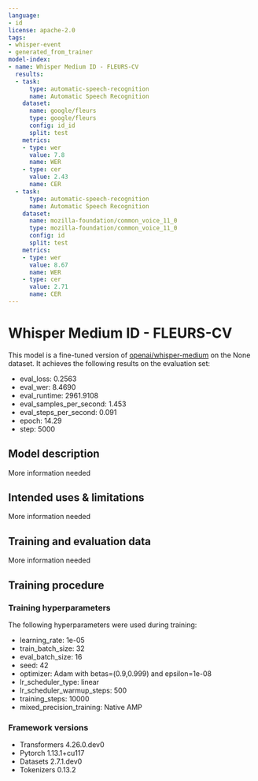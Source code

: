 ```yaml
---
language:
- id
license: apache-2.0
tags:
- whisper-event
- generated_from_trainer
model-index:
- name: Whisper Medium ID - FLEURS-CV
  results:
  - task:
      type: automatic-speech-recognition
      name: Automatic Speech Recognition
    dataset:
      name: google/fleurs
      type: google/fleurs
      config: id_id
      split: test
    metrics:
    - type: wer
      value: 7.8
      name: WER
    - type: cer
      value: 2.43
      name: CER
  - task:
      type: automatic-speech-recognition
      name: Automatic Speech Recognition
    dataset:
      name: mozilla-foundation/common_voice_11_0
      type: mozilla-foundation/common_voice_11_0
      config: id
      split: test
    metrics:
    - type: wer
      value: 8.67
      name: WER
    - type: cer
      value: 2.71
      name: CER
---
```


<!-- This model card has been generated automatically according to the information the Trainer had access to. You
should probably proofread and complete it, then remove this comment. -->

# Whisper Medium ID - FLEURS-CV

This model is a fine-tuned version of [openai/whisper-medium](https://huggingface.co/openai/whisper-medium) on the None dataset.
It achieves the following results on the evaluation set:
- eval_loss: 0.2563
- eval_wer: 8.4690
- eval_runtime: 2961.9108
- eval_samples_per_second: 1.453
- eval_steps_per_second: 0.091
- epoch: 14.29
- step: 5000

## Model description

More information needed

## Intended uses & limitations

More information needed

## Training and evaluation data

More information needed

## Training procedure

### Training hyperparameters

The following hyperparameters were used during training:
- learning_rate: 1e-05
- train_batch_size: 32
- eval_batch_size: 16
- seed: 42
- optimizer: Adam with betas=(0.9,0.999) and epsilon=1e-08
- lr_scheduler_type: linear
- lr_scheduler_warmup_steps: 500
- training_steps: 10000
- mixed_precision_training: Native AMP

### Framework versions

- Transformers 4.26.0.dev0
- Pytorch 1.13.1+cu117
- Datasets 2.7.1.dev0
- Tokenizers 0.13.2
